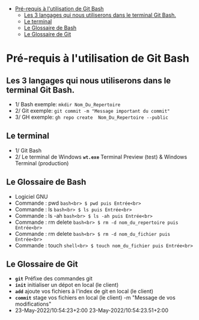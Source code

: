 
- [Pré-requis à l'utilisation de Git Bash](#Pré-requis-à-l-utilisation-de-Git-Bash)
  - [Les 3 langages qui nous utiliserons dans le terminal Git Bash.](#Les-3-langages-qui-nous-utiliserons-dans-le-terminal-Git-Bash.)
  - [Le terminal](#Le-terminal)
  - [Le Glossaire de Bash](#Le-Glossaire-de-Bash)
  - [Le Glossaire de Git](#Le-Glossaire-de-Git)
# Pré-requis à l'utilisation de Git Bash
## Les 3 langages qui nous utiliserons dans le terminal Git Bash.
- 1/    Bash exemple:  `mkdir Nom_Du_Repertoire`
- 2/    Git exemple:  `git commit -m "Message important du commit"`
- 3/    GH exemple:  `gh repo create  Nom_Du_Repertoire --public`
## Le terminal
- 1/ Git Bash
- 2/ Le terminal de Windows
**`wt.exe`** Terminal Preview (test) & Windows Terminal (production)
## Le Glossaire de Bash
- Logiciel GNU
- Commande : pwd
```bash<br> $ pwd puis Entrée<br>```          
- Commande : ls
```bash<br> $ ls puis Entrée<br>```          
- Commande : ls -ah
```bash<br> $ ls -ah puis Entrée<br>```          
- Commande : rm delete
```bash<br> $ rm -d nom_du_repertoire puis Entrée<br>```          
- Commande : rm delete
```bash<br> $ rm -d nom_du_fichier puis Entrée<br>```          
- Commande : touch
```shell<br> $ touch nom_du_fichier puis Entrée<br>```          
## Le Glossaire de Git
- **`git`**  Préfixe des commandes git
- **`init`**  initialiser un dépot en local (le client)
- **`add`**  ajoute vos fichiers à l'index de git en local (le client)
- **`commit`**  stage vos fichiers en local (le client) -m "Message de vos modifications"
- 23-May-2022/10:54:23+2:00 23-May-2022/10:54:23.51+2:00